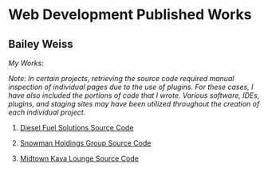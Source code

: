 # Web Development Published Works

## Bailey Weiss

*My Works:*

*Note: In certain projects, retrieving the source code required manual inspection of individual pages due to the use of plugins. For these cases, I have also included the portions of code that I wrote. Various software, IDEs, plugins, and staging sites may have been utilized throughout the creation of each individual project.*

1. [Diesel Fuel Solutions Source Code](Diesel_Fuel_Solutions_Source_Code/)

2. [Snowman Holdings Group Source Code](Snowman_Holdings_Group_Source_Code/)

3. [Midtown Kava Lounge Source Code](Midtown_Kava_Lounge_Source_Code/)